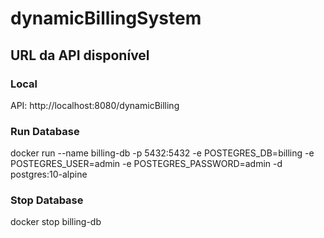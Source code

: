 # dynamicBillingSystem

## URL da API disponível

### Local
API: http://localhost:8080/dynamicBilling


### Run Database
docker run --name billing-db -p 5432:5432 -e POSTEGRES_DB=billing -e POSTEGRES_USER=admin -e POSTEGRES_PASSWORD=admin -d postgres:10-alpine


### Stop Database
docker stop billing-db
